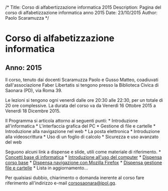 /*
Title: Corso di alfabertizzazione informatica 2015
Description: Pagina del corso di alfabetizzazione informatica anno 2015
Date: 23/10/2015
Author: Paolo Scaramuzza
*/
# Corso di alfabetizzazione informatica
## Anno: 2015
Il corso, tenuto dai docenti Scaramuzza Paolo e Gusso Matteo, coadiuvati
dall'associazione Faber Libertatis si tengono presso la Biblioteca Civica di
Saonara (PD), via Roma 39.

Le lezioni si tengono ogni venerdì dalle ore 20:30 alle 22:30, per un totale di
20 ore complessive. La durata del corso va da Venerdì 16 Ottobre 2015 a Venerdì
18 Dicembre 2015.

Il Programma si articola attorno ai seguenti punti:
	* Introduzione all'informatica
	* L'interfaccia grafica del PC
	* Gestione di file e cartelle
	* Introduzione alla navigazione nel web
	* La posta elettronica
	* Introduzione alla videoscrittura
	* Uso di un foglio di calcolo
	* Sicurezza e uso avanzato del web

Seguono alcuni link a dispense e slide, utili come materiale di riferimento.
	* [Concetti base di informatica](/content-sample/articles/saonara15/info_base.pdf)
	* [Introduzione all'uso del computer](/content-sample/articles/saonara15/intro_pc.pdf)
	* [Dispensa corso base](/content-sample/articles/saonara15/dispensa.pdf)
	* [Dispensa navigazione con Mozilla Firefox](/content-sample/articles/saonara15/dispensa_firefox.pdf)
	* [Dispensa gestione file e cartelle](/content-sample/articles/saonara15/dispensa_cartelle.pdf)
	* Lista in aggiornamento...

Per qualsiasi dubbio, chiarimento o domanda inerente al corso fare riferimento
all'indirizzo e-mail [corsosaonara@ipol.gq](mailto:corsosaonara@ipol.gq).
